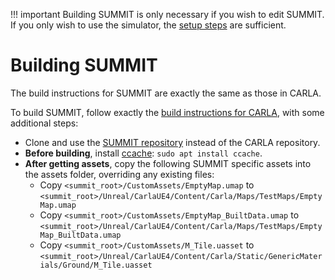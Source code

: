 !!! important
    Building SUMMIT is only necessary if you wish to edit SUMMIT. If you only wish to use the simulator, the [setup steps](/getting_started/setting_up) are sufficient.

<h1>Building SUMMIT</h1>

The build instructions for SUMMIT are exactly the same as those in CARLA. 

To build SUMMIT, follow exactly the [build instructions for CARLA](https://carla.readthedocs.io/en/latest/how_to_build_on_linux/), with some additional steps:

  * Clone and use the [SUMMIT repository](https://github.com/AdaCompNUS/summit) instead of the CARLA repository.
  * **Before building**, install [ccache](https://ccache.dev/): `sudo apt install ccache`.
  * **After getting assets**, copy the following SUMMIT specific assets into the assets folder, overriding any existing files:
    * Copy `<summit_root>/CustomAssets/EmptyMap.umap` to `<summit_root>/Unreal/CarlaUE4/Content/Carla/Maps/TestMaps/EmptyMap.umap`
    * Copy `<summit_root>/CustomAssets/EmptyMap_BuiltData.umap` to `<summit_root>/Unreal/CarlaUE4/Content/Carla/Maps/TestMaps/EmptyMap_BuiltData.umap`
    * Copy `<summit_root>/CustomAssets/M_Tile.uasset` to `<summit_root>/Unreal/CarlaUE4/Content/Carla/Static/GenericMaterials/Ground/M_Tile.uasset`
  

